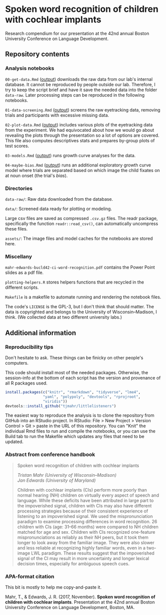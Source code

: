 # Spoken word recognition of children with cochlear implants

Research compendium for our presentation at the 42nd annual Boston University
Conference on Language Development.

## Repository contents

### Analysis notebooks

`00-get-data.Rmd` ([output](./00-get-data.md)) downloads the raw data from our
lab's internal database. It cannot be reproduced by people outside our lab.
Therefore, I try to keep the script brief and have it save the needed data into
the folder `data-raw`. Later processing steps can be reproduced in the 
following notebooks.

`01-data-screening.Rmd` ([output](./01-data-screening.md)) screens the raw 
eyetracking data, removing trials and participants with excessive missing data.

`02-plot-data.Rmd` ([output](./02-plot-data.md)) includes various plots of the
eyetracking data from the experiment. We had equivocated about how we would go
about revealing the plots through the presentation so a lot of options are
covered. This file also computes descriptives stats and prepares by-group plots
of test scores.

`03-models.Rmd` ([output](./03-models.md)) runs growth curve analyses
for the data.

`04-maybe-bias.Rmd` ([output](./04-maybe-bias.md)) runs an additional
exploratory growth curve model where trials are separated based on which image
the child fixates on at noun onset (the trial's _bias_).

### Directories

`data-raw/`: Raw data downloaded from the database.

`data/`: Screened data ready for plotting or modeling.

Large csv files are saved as compressed `.csv.gz` files. The readr package,
specifically the function `readr::read_csv()`, can automatically uncompress
these files.

`assets/`: The image files and model caches for the notebooks are stored here.

### Miscellany

`mahr-edwards-bucld42-ci-word-recognition.pdf` contains the Power Point slides
as a pdf file.

`plotting-helpers.R` stores helpers functions that are recycled in the different 
scripts.

`Makefile` is a makefile to automate running and rendering the notebook files.

The code's `LICENSE` is the GPL-3, but I don't think that should matter. The
data is copyrighted and belongs to the University of Wisconsin–Madison, 
I think. (We collected data at two different university labs.)

## Additional information

### Reproducibility tips

Don't hesitate to ask. These things can be finicky on other people's computers.

This code should install most of the needed packages. Otherwise, the 
session-info at the bottom of each script has the version and provenance of 
all R packages used.

```r
install.packages(c("knitr", "rmarkdown", "tidyverse", "lme4", 
                 "yaml", "polypoly", "devtools", "rprojroot",
                 "viridis"))
devtools::install_github("tjmahr/littlelisteners")
```

The easiest way to reproduce the analysis is to clone the repository from GitHub
into an RStudio project. In RStudio: File > New Project \> Version Control > Git
\> paste in the URL of this repository. You can "Knit" the individual Rmd files
to run and compile the notebooks, or you can use the Build tab to run the 
Makefile which updates any files that need to be updated.

### Abstract from conference handbook

> Spoken word recognition of children with cochlear implants
>
> _Tristan Mahr (University of Wisconsin–Madison)_ \
> _Jan Edwards (University of Maryland)_
>
> Children with cochlear implants (CIs) perform more poorly
than normal hearing (NH) children on virtually every aspect of
speech and language. While these deficits have been attributed in
large part to the impoverished signal, children with CIs may also
have different processing strategies because of their consistent
experience of listening to an impoverished signal. We used the
mispronunciation paradigm to examine processing differences
in word recognition. 26 children with CIs (age: 31–66 months)
were compared to NH children matched for age and sex.
Children with CIs recognized one-feature mispronunciations as
reliably as their NH peers, but it took them longer to look away
from the familiar image. They were also slower and less reliable
at recognizing highly familiar words, even in a two-image LWL
paradigm. These results suggest that the impoverished signal
of the CI may result in more uncertainty and longer lexical
decision times, especially for ambiguous speech cues.

### APA-format citation

This bit is mostly to help me copy-and-paste it.

Mahr, T., & Edwards, J. R. (2017, November). **Spoken word recognition of
children with cochlear implants**. Presentation at the 42nd annual Boston
University Conference on Language Development, Boston, MA.
